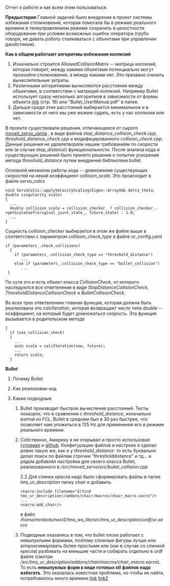 Отчет о работе и как всем этим пользоваться.


**Предыстория**
Главной задачей было внедрение в проект системы избежания столкновений, которая помогала бы в режиме реального времени в телеуправляемом режиме сохранить в целостности оборудование при условии возможных ошибок оператора (грубо говоря, не давать роботу сталкиваться с объектами при управлении джойстиком).

**Как в общем работают алгоритмы избежания коллизий**
 1. Изначально строится AllowedCollisionMatrix -- матрица коллизий, которая говорит, между какими объектами потенциально могут произойти столкновения, а между какими нет. Это призвано снизить вычислительные затраты.
 2. Различными алгоритмами вычисляются расстояния между объектами, в соответствии с матрицей коллизий. Например Bullet использует сразу несколько алгоритмов в зависимости от формы объекта [link](https://github.com/bulletphysics/bullet3/blob/master/docs/Bullet_User_Manual.pdf) (стр. 16) или "Bullet_UserManual.pdf" в папке. 
 3. Дальше среди этих расстояний выбирается минимальное и в зависимости от него мы уже можем судить, есть у нас коллизии или нет.


В проекте существовали решения, отличающееся от сырого [moveit_servo_vanila](https://github.com/moveit/moveit/tree/1.1.14/moveit_ros/moveit_servo) , в виде файлов *stop_distance_collision_check.cpp*, *threshold_distance_check.cpp* и модифицированного *collision_check.cpp*. Данные решения не удовлетворяли нашим требованиям по скорости или (в случае *stop_distance*) функциональности. После анализа кода и существующих решений было принято решение о попытке ускорения метода *threshold_distance* путем внедрения библиотеки bullet. 

Основной механизм работы кода -- домножение существующих скоростей на некий коэффициент *collision_scale*. Это происходит в файле *servo_calcs*
```
void ServoCalcs::applyVelocityScaling(Eigen::ArrayXd& delta_theta, double singularity_scale)
{
  ...
  double collision_scale = collision_checker_ ? collision_checker_->getScaleCoef(original_joint_state_, future_state) : 1.0;
  ...
}
```

Сущность *collision_checker* выбирается в этом же файле выше в соответствии с параметром *collision_check_type* в файле ur_config.yaml 

```
if (parameters_.check_collisions)
  {
    if (parameters_.collision_check_type == "threshold_distance")
       ...
    else if (parameters_.collision_check_type == "bullet_collision")
       ...
 }
```
По сути это и есть объект класса *CollisionCheck*, от которого наследуются все ответвления в виде *StopDistanceCollisionCheck*, *ThresholdDistanceCollisionCheck* и *BulletCollisionCheck*.

Во всех трех ответвлениях главная функция, которая должна быть реализована это *calcIteration*, которая возвращает число типа double -- коэффициент, на который будет домножаться скорость.
Эта функция вызывается в родительском методе 

```double CollisionCheck::getScaleCoef(const sensor_msgs::JointState& now, const sensor_msgs::JointState& future)
{
  if (use_collision_check)
  {
    ...
    auto scale = calcIteration(now, future); 
    ...
    return scale;
  }

```

**Bullet** 
1. Почему Bullet
2. Как реализован код
3. Какие подводные

   1. Bullet производит быстрое вычисление расстояний. Тесты показали, что в сравнении с *threshold_distance*, изначально взятой из FCL, Bullet в среднем был в 30 раз быстрее, что позволяет нам уложиться в 125 Hz для применения его в режиме реального времени.
   2. Собственно, Америку я не открывал и просто использовал [туториал](https://moveit.ros.org/bullet/collision%20detection/moveit/2020/11/18/bullet-collision.html) и [github](https://github.com/moveit/moveit/issues/2998). Конфигурацию файлов и настроек я сделал ровно такую же, как и у *threshold_distance*: то есть буквально делал поиск по файлам строчки "thresholddistance" и тд... и рядом добавлял настройки для своего класса Bullet, реализованного в */src/moveit_servo/src/bullet_collision.cpp*

      2.2 Для спинки кресла надо было сформировать файлы в папке *tms_ur_description* папку *chair*  и добавить

      ```
      <xacro:include filename="$(find tms_ur_description)/addons/chair/macros/chair_macro.xacro"/>
      ...
      <xacro:add_chair/>
      ```
      в файл */home/mrobots/next2/tms_ws_lite/src/tms_ur_description/urdf/ur.xacro*

      
   4. Подводные оказались в том, что bullet плохо работает с невыпуклыми формами, поэтому сложные фигуры лучше или аппроксимировать более простыми или (как в случае со спинкой кресла) разбивать на меньшие части и собирать отдельно в urdf файле (смотри */src/tms_ur_description/addons/chair/macros/chair_macro.xacro*). То есть **невыпуклых форм в виде готовых stl файлов надо избегать**. Это оказалась известная проблема, но чтобы ее найти, потребовалось много времени [link](https://github.com/bulletphysics/bullet3/issues/1507) [link2](https://github.com/bulletphysics/bullet3/issues/2531)  






